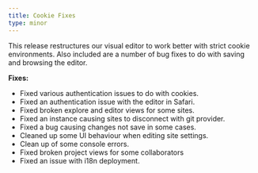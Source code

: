```yaml
---
title: Cookie Fixes
type: minor
---
```


This release restructures our visual editor to work better with strict cookie environments. Also included are a number of bug fixes to do with saving and browsing the editor.

**Fixes:**

* Fixed various authentication issues to do with cookies.
* Fixed an authentication issue with the editor in Safari.
* Fixed broken explore and editor views for some sites.
* Fixed an instance causing sites to disconnect with git provider.
* Fixed a bug causing changes not save in some cases.
* Cleaned up some UI behaviour when editing site settings.
* Clean up of some console errors.&nbsp;
* Fixed broken project views for some collaborators
* Fixed an issue with i18n deployment.
